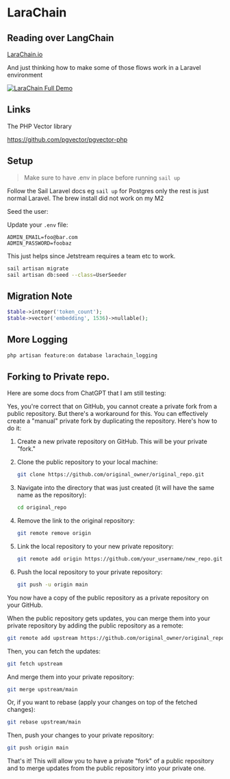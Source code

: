 # LaraChain

## Reading over LangChain

[LaraChain.io](https://github.com/alnutile/larachain/wiki)

And just thinking how to make some of those flows work in a Laravel environment

[![LaraChain Full Demo](https://img.youtube.com/vi/cz7d6d3pk4o/0.jpg)](https://www.youtube.com/watch?v=cz7d6d3pk4o)


## Links

The PHP Vector library

https://github.com/pgvector/pgvector-php

## Setup

> Make sure to have .env in place before running `sail up`

Follow the Sail Laravel docs eg `sail up` for Postgres only the rest is just 
normal Laravel. The brew install did not work on my M2

Seed the user:

Update your `.env` file:

```dotenv
ADMIN_EMAIL=foo@bar.com
ADMIN_PASSWORD=foobaz
```

This just helps since Jetstream requires a team etc to work.


```bash
sail artisan migrate
sail artisan db:seed --class=UserSeeder
```


## Migration Note

```php 
$table->integer('token_count');
$table->vector('embedding', 1536)->nullable(); 
```

## More Logging 

```bash 
php artisan feature:on database larachain_logging
```



## Forking to Private repo.

Here are some docs from ChatGPT that I am still testing:

Yes, you're correct that on GitHub, you cannot create a private fork from a public repository. But there's a workaround for this. You can effectively create a "manual" private fork by duplicating the repository. Here's how to do it:

1. Create a new private repository on GitHub. This will be your private "fork."
2. Clone the public repository to your local machine:

   ```bash
   git clone https://github.com/original_owner/original_repo.git
   ```
3. Navigate into the directory that was just created (it will have the same name as the repository):

   ```bash
   cd original_repo
   ```
4. Remove the link to the original repository:

   ```bash
   git remote remove origin
   ```
5. Link the local repository to your new private repository:

   ```bash
   git remote add origin https://github.com/your_username/new_repo.git
   ```
6. Push the local repository to your private repository:

   ```bash
   git push -u origin main
   ```

You now have a copy of the public repository as a private repository on your GitHub.

When the public repository gets updates, you can merge them into your private repository by adding the public repository as a remote:

```bash
git remote add upstream https://github.com/original_owner/original_repo.git
```

Then, you can fetch the updates:

```bash
git fetch upstream
```

And merge them into your private repository:

```bash
git merge upstream/main
```

Or, if you want to rebase (apply your changes on top of the fetched changes):

```bash
git rebase upstream/main
```

Then, push your changes to your private repository:

```bash
git push origin main
```

That's it! This will allow you to have a private "fork" of a public repository and to merge updates from the public repository into your private one.
